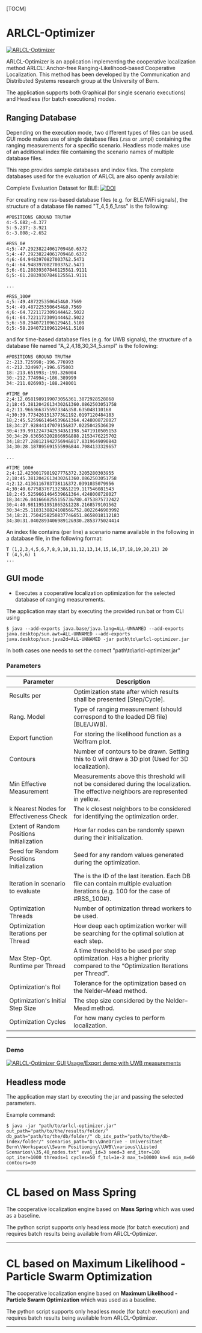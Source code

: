 [TOCM]

# ARLCL-Optimizer

[![ARLCL-Optimizer](https://indoorpaths.com/3rd_sources/ARLCL/Cycles_in_ARLCL.jpg "ARLCL-Optimizer")](https://indoorpaths.com/3rd_sources/ARLCL/Cycles_in_ARLCL.jpg "ARLCL-Optimizer")

ARLCL-Optimizer is an application implementing the cooperative localization method ARLCL: Anchor-free Ranging-Likelihood-based Cooperative Localization. This method has been developed by the Communication and Distributed Systems research group at the University of Bern.

The application supports both Graphical (for single scenario executions) and Headless (for batch executions) modes.

## Ranging Database

Depending on the execution mode, two different types of files can be used. GUI mode makes use of single database files (.rss or .smpl) containing the ranging measurements for a specific scenario. Headless mode makes use of an additional index file containing the scenario names of multiple database files. 

This repo provides sample databases and index files.
The complete databases used for the evaluation of ARLCL are also openly available:

Complete Evaluation Dataset for BLE:
[![DOI](https://zenodo.org/badge/DOI/10.5281/zenodo.7552462.svg)](https://doi.org/10.5281/zenodo.7552462)


For creating new rss-based database files (e.g. for BLE/WiFi signals), the structure of a database file named "T_4,5,6_1.rss" is the following:

	#POSITIONS GROUND TRUTH#
	4:-5.682;-4.377
	5:-5.237;-3.921
	6:-3.808;-2.652

	#RSS_0#
	4;5:-47.292382240617094&0.6372
	5;4:-47.292382240617094&0.6372
	4;6:-64.94839708270037&2.5471
	6;4:-64.94839708270037&2.5471
	5;6:-61.288393078461255&1.9111
	6;5:-61.288393078461255&1.9111
	
	...

	#RSS_100#
	4;5:-49.4872253506454&0.7569
	5;4:-49.4872253506454&0.7569
	4;6:-64.72211723091444&2.5022
	6;4:-64.72211723091444&2.5022
	5;6:-58.29407210961294&1.5109
	6;5:-58.29407210961294&1.5109

and for time-based database files (e.g. for UWB signals), the structure of a database file named "A_2,4,18,30,34_5.smpl" is the following:

	#POSITIONS GROUND TRUTH#
	2:-213.725998;-196.776993
	4:-212.324997;-196.675003
	18:-213.651993;-193.326004
	30:-212.774994;-186.389999
	34:-211.026993;-188.248001

	#TIME_0#
	2;4:12.058198919907305&361.3872928528868
	2;18:45.38120426134302&1360.0862503051758
	4;2:11.966366375597334&358.635048110168
	4;30:39.7734261513773&1192.0197120484183
	18;2:45.52596614645396&1364.4248008728027
	18;34:27.9284414707915&837.0225042536639
	30;4:39.99122473425343&1198.5471910505153
	30;34:29.63656320286695&888.2153476225702
	34;18:27.28812194275694&817.8319649090843
	34;30:28.18789569155599&844.7984133329657

	...

	#TIME_100#
	2;4:12.423001798192777&372.3205280303955
	2;18:45.38120426134302&1360.0862503051758
	4;2:12.413611670373811&372.0391035079956
	4;30:40.67758376713238&1219.117546081543
	18;2:45.52596614645396&1364.4248008728027
	18;34:26.041666825515573&780.4753875732422
	30;4:40.98119519518652&1228.2168579101562
	30;34:25.118313882410856&752.8022646903992
	34;18:21.750425825083774&651.8658018112183
	34;30:31.040289340698912&930.2853775024414
		


An index file contains (per line) a scenario name available in the following in a database file, in the following format:

    T (1,2,3,4,5,6,7,8,9,10,11,12,13,14,15,16,17,18,19,20,21) 20
    T (4,5,6) 1 
    ...

## GUI mode
- Executes a cooperative localization optimization for the selected database of ranging measurements.

The application may start by executing the provided run.bat or from CLI using

`$ java --add-exports java.base/java.lang=ALL-UNNAMED --add-exports java.desktop/sun.awt=ALL-UNNAMED --add-exports java.desktop/sun.java2d=ALL-UNNAMED -jar path\to\arlcl-optimizer.jar`

In both cases one needs to set the correct "path\to\arlcl-optimizer.jar"

### Parameters

Parameter  | Description
------------- | -------------
Results per|Optimization state after which results shall be presented [Step/Cycle].
Rang. Model|Type of ranging measurement (should correspond to the loaded DB file) [BLE/UWB].
Export function|For storing the likelihood function as a Wolfram plot.
Contours|Number of contours to be drawn. Setting this to 0 will draw a 3D plot (Used for 3D localization).
Min Effective Measurement|Measurements above this threshold will not be considered during the localization. The effective neighbors are represented in yellow.
k Nearest Nodes for Effectiveness Check|The k closest neighbors to be considered for identifying the optimization order.
Extent of Random Positions Initialization|How far nodes can be randomly spawn during their initialization.
Seed for Random Positions Initialization|Seed for any random values generated during the optimization.
Iteration in scenario to evaluate|The is the ID of the last iteration. Each DB file can contain multiple evaluation iterations (e.g. 100 for the case of #RSS_100#).
Optimization Threads|Number of optimization thread workers to be used.
Optimization Iterations per Thread|How deep each optimization worker will be searching for the optimal solution at each step. 
Max Step-Opt. Runtime per Thread|A time threshold to be used per step optimization. Has a higher priority compared to the “Optimization Iterations per Thread”.
Optimization's ftol|Tolerance for the optimization based on the Nelder–Mead method.
Optimization's Initial Step Size|The step size considered by the Nelder–Mead method.
Optimization Cycles|For how many cycles to perform localization.

----

### Demo
[![ARLCL-Optimizer GUI Usage/Export demo with UWB measurements](https://indoorpaths.com/3rd_sources/ARLCL/GUI_screenshot.png)](https://youtu.be/2DhkNLAwHkw)

## Headless mode

The application may start by executing the jar and passing the selected parameters.

Example command:

`$ java -jar "path/to/arlcl-optimizer.jar" out_path="path/to/the/results/folder/" db_path="path/to/the/db/folder/" db_idx_path="path/to/the/db-index/folder/" scenarios_path="D:\\OneDrive - Universitaet Bern\\Workspace\\Swarm Positioning\\UWB\\various\\Listed Scenarios\\35,40_nodes.txt" eval_id=3 seed=3 end_iter=100 opt_iter=1000 threads=1 cycles=50 f_tol=1e-2 max_t=10000 kn=6 min_m=60 contours=30`

----

# CL based on Mass Spring
The cooperative localization engine based on **Mass Spring** which was used as a baseline.

The python script supports only headless mode (for batch execution) and requires batch results being available from ARLCL-Optimizer.

----

# CL based on Maximum Likelihood - Particle Swarm Optimization
The cooperative localization engine based on **Maximum Likelihood - Particle Swarm Optimization** which was used as a baseline.

The python script supports only headless mode (for batch execution) and requires batch results being available from ARLCL-Optimizer.

----


